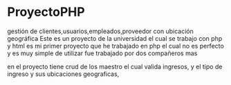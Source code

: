 # ProyectoPHP
gestión de clientes,usuarios,empleados,proveedor con ubicación geográfica
Este es un proyecto de la universidad el cual se trabajo con php y html es mi primer proyecto que he trabajado en php
el cual no es perfecto y es muy simple de utilizar fue trabajado por dos compañeros mas

en el proyecto tiene crud de los maestro el cual valida ingresos, y el tipo de ingreso y sus ubicaciones geograficas,
